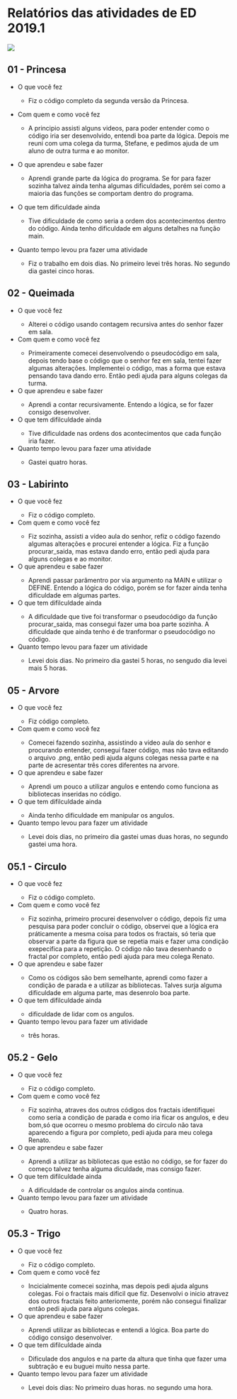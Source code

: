 # Relatórios das atividades de ED 2019.1
![](https://avatars1.githubusercontent.com/u/16566520?s=400&v=4)
## 01 - Princesa
* O que você fez<p>
    * Fiz o código completo da segunda versão da Princesa.
* Com quem e como você fez<p>
    * A principio assisti alguns videos, para poder entender como o código iria ser desenvolvido, entendi boa parte da lógica. Depois me reuni com uma colega da turma, Stefane, e pedimos ajuda de um aluno de outra turma e ao monitor.

* O que aprendeu e sabe fazer<p> 
    * Aprendi grande parte da lógica do programa. Se for para fazer sozinha talvez ainda tenha algumas dificuldades, porém sei como a maioria das funções se comportam dentro do programa. 
* O que tem dificuldade ainda<p> 
    * Tive dificuldade de como seria a ordem dos acontecimentos dentro do código. Ainda tenho dificuldade em alguns detalhes na função main.

* Quanto tempo levou pra fazer uma atividade<p>
    * Fiz o trabalho em dois dias. No primeiro levei três horas.  No segundo dia gastei cinco horas.
## 02 - Queimada
* O que você fez<p>
    * Alterei o código usando contagem recursiva antes do senhor fazer em sala.
* Com quem e como você fez<p>
    *  Primeiramente comecei desenvolvendo o pseudocódigo em sala, depois  tendo  base o código que o senhor fez em sala, tentei fazer algumas alterações. Implementei o código, mas a forma que estava pensando tava dando erro. Então pedi ajuda para alguns colegas da turma.
* O que aprendeu e sabe fazer<p>
    * Aprendi a contar recursivamente. Entendo a lógica, se for fazer consigo desenvolver.
* O que tem difilculdade ainda<p>
    * Tive dificuldade nas ordens dos acontecimentos que cada função iria fazer.
* Quanto tempo levou para fazer uma atividade<p>
    * Gastei quatro horas.
## 03 - Labirinto
* O que você fez<p>
    * Fiz o código completo.
* Com quem e como você fez<p>
    * Fiz sozinha, assisti a vídeo aula do senhor, refiz o código fazendo algumas alterações e procurei entender a lógica. Fiz a função procurar_saida, mas estava dando erro, então pedi ajuda para alguns colegas e ao monitor.
* O que aprendeu e sabe fazer<p>
    * Aprendi passar parâmentro por via argumento na MAIN e utilizar o DEFINE. Entendo a lógica do código, porém se for fazer ainda tenha dificuldade em algumas partes.
* O que tem difilculdade ainda<p>
    * A dificuldade que tive foi transformar o pseudocódigo da função procurar_saida, mas consegui fazer uma boa parte sozinha. A dificuldade que ainda tenho é de tranformar o pseudocódigo no código.
* Quanto tempo levou para fazer um atividade<p>
    * Levei dois dias. No primeiro dia gastei 5 horas, no sengudo dia levei mais 5 horas.

## 05 - Arvore
* O que você fez<p>
    * Fiz código completo. 
* Com quem e como você fez<p>
    * Comecei fazendo sozinha, assistindo a video aula do senhor e procurando entender, consegui fazer  código, mas não tava editando o arquivo .png, então pedi ajuda alguns colegas nessa parte e na parte de acresentar três cores diferentes na arvore. 
* O que aprendeu e sabe fazer<p>
    * Aprendi um pouco a utilizar angulos e entendo como funciona as bibliotecas inseridas no código.
* O que tem difilculdade ainda<p>
    * Ainda tenho dificuldade em manipular os angulos.
* Quanto tempo levou para fazer um atividade<p>
    * Levei dois dias, no primeiro dia gastei umas duas horas, no segundo gastei uma hora.
    
## 05.1 - Circulo
* O que você fez<p>
    * Fiz o código completo.
* Com quem e como você fez<p>
    * Fiz sozinha, primeiro procurei desenvolver o código, depois fiz uma pesquisa para poder concluir o código, observei que a lógica era práticamente a mesma coisa para todos os fractais, só teria que observar a parte da figura que se repetia mais e fazer uma condição exepecifica para a repetição. O código não tava desenhando o fractal por completo, então pedi ajuda para meu colega Renato. 
* O que aprendeu e sabe fazer<p>
    * Como os códigos são bem semelhante, aprendi como fazer a condição de parada e a utilizar as bibliotecas. Talves surja alguma dificuldade em alguma parte, mas desenrolo boa parte. 
* O que tem difilculdade ainda<p>
    * dificuldade de lidar com os angulos.
* Quanto tempo levou para fazer um atividade<p>
    * três horas.

## 05.2 - Gelo
* O que você fez<p>
    * Fiz o código completo.
* Com quem e como você fez<p>
    * Fiz sozinha, atraves dos outros códigos dos fractais identifiquei como seria a condição de parada e como iria ficar os angulos, e deu bom,só que ocorreu o mesmo problema do circulo não tava aparecendo a figura por completo, pedi ajuda para meu colega Renato. 
* O que aprendeu e sabe fazer<p>
    * Aprendi a utilizar as bibliotecas que estão no código, se for fazer do começo talvez tenha alguma diculdade, mas consigo fazer.
* O que tem difilculdade ainda<p>
    * A dificuldade de controlar os angulos ainda continua.
* Quanto tempo levou para fazer um atividade<p>
    * Quatro horas.

## 05.3 - Trigo
* O que você fez<p>
    * Fiz o código completo.
* Com quem e como você fez<p>
    * Incicialmente comecei sozinha, mas depois pedi ajuda alguns colegas. Foi o fractais mais dificil que fiz. Desenvolvi o inicio atravez dos outros fractais feito anteriomente, porém não consegui finalizar então pedi ajuda para alguns colegas.
* O que aprendeu e sabe fazer<p>
    * Aprendi utilizar as bibliotecas e entendi a lógica. Boa parte do código consigo desenvolver.
* O que tem difilculdade ainda<p>
    * Dificulade dos angulos e na parte da altura que tinha que fazer uma subtração e eu buguei muito nessa parte.
* Quanto tempo levou para fazer um atividade<p>
    * Levei dois dias: No primeiro duas horas. no segundo uma hora.